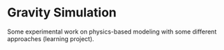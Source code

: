 # Gravity Simulation 

Some experimental work on physics-based modeling with some different approaches (learning project).

